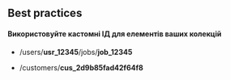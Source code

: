 ## Best practices

#### Використовуйте кастомні ІД для елементів ваших колекцій

- /users/**usr_12345**/jobs/**job_12345**

- /customers/**cus_2d9b85fad42f64f8**
